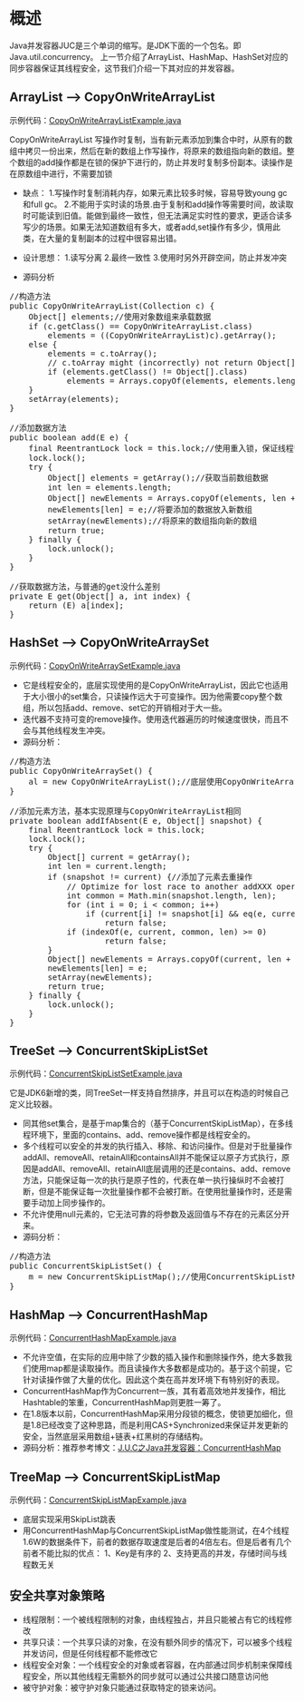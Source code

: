 # 概述
Java并发容器JUC是三个单词的缩写。是JDK下面的一个包名。即Java.util.concurrency。 上一节介绍了ArrayList、HashMap、HashSet对应的同步容器保证其线程安全，这节我们介绍一下其对应的并发容器。

## ArrayList –> CopyOnWriteArrayList

示例代码：[CopyOnWriteArrayListExample.java](../src/main/java/com/mmall/concurrency/example/concurrent/CopyOnWriteArrayListExample.java)

CopyOnWriteArrayList 写操作时复制，当有新元素添加到集合中时，从原有的数组中拷贝一份出来，然后在新的数组上作写操作，将原来的数组指向新的数组。整个数组的add操作都是在锁的保护下进行的，防止并发时复制多份副本。读操作是在原数组中进行，不需要加锁

- 缺点：
1.写操作时复制消耗内存，如果元素比较多时候，容易导致young gc 和full gc。
2.不能用于实时读的场景.由于复制和add操作等需要时间，故读取时可能读到旧值。能做到最终一致性，但无法满足实时性的要求，更适合读多写少的场景。如果无法知道数组有多大，或者add,set操作有多少，慎用此类，在大量的复制副本的过程中很容易出错。

- 设计思想： 
1.读写分离 
2.最终一致性 
3.使用时另外开辟空间，防止并发冲突

- 源码分析

<pre>
//构造方法
public CopyOnWriteArrayList(Collection<? extends E> c) {
    Object[] elements;//使用对象数组来承载数据
    if (c.getClass() == CopyOnWriteArrayList.class)
        elements = ((CopyOnWriteArrayList<?>)c).getArray();
    else {
        elements = c.toArray();
        // c.toArray might (incorrectly) not return Object[] (see 6260652)
        if (elements.getClass() != Object[].class)
            elements = Arrays.copyOf(elements, elements.length, Object[].class);
    }
    setArray(elements);
}

//添加数据方法
public boolean add(E e) {
    final ReentrantLock lock = this.lock;//使用重入锁，保证线程安全
    lock.lock();
    try {
        Object[] elements = getArray();//获取当前数组数据
        int len = elements.length;
        Object[] newElements = Arrays.copyOf(elements, len + 1);//复制当前数组并且扩容+1
        newElements[len] = e;//将要添加的数据放入新数组
        setArray(newElements);//将原来的数组指向新的数组
        return true;
    } finally {
        lock.unlock();
    }
}

//获取数据方法，与普通的get没什么差别
private E get(Object[] a, int index) {
    return (E) a[index];
}
</pre>


## HashSet –> CopyOnWriteArraySet

示例代码：[CopyOnWriteArraySetExample.java](../src/main/java/com/mmall/concurrency/example/concurrent/CopyOnWriteArraySetExample.java)

- 它是线程安全的，底层实现使用的是CopyOnWriteArrayList，因此它也适用于大小很小的set集合，只读操作远大于可变操作。因为他需要copy整个数组，所以包括add、remove、set它的开销相对于大一些。
- 迭代器不支持可变的remove操作。使用迭代器遍历的时候速度很快，而且不会与其他线程发生冲突。
- 源码分析：

<pre>
//构造方法
public CopyOnWriteArraySet() {
    al = new CopyOnWriteArrayList<E>();//底层使用CopyOnWriteArrayList
}

//添加元素方法，基本实现原理与CopyOnWriteArrayList相同
private boolean addIfAbsent(E e, Object[] snapshot) {
    final ReentrantLock lock = this.lock;
    lock.lock();
    try {
        Object[] current = getArray();
        int len = current.length;
        if (snapshot != current) {//添加了元素去重操作
            // Optimize for lost race to another addXXX operation
            int common = Math.min(snapshot.length, len);
            for (int i = 0; i < common; i++)
                if (current[i] != snapshot[i] && eq(e, current[i]))
                    return false;
            if (indexOf(e, current, common, len) >= 0)
                    return false;
        }
        Object[] newElements = Arrays.copyOf(current, len + 1);
        newElements[len] = e;
        setArray(newElements);
        return true;
    } finally {
        lock.unlock();
    }
}
</pre>

## TreeSet –> ConcurrentSkipListSet

示例代码：[ConcurrentSkipListSetExample.java](../src/main/java/com/mmall/concurrency/example/concurrent/ConcurrentSkipListSetExample.java)

它是JDK6新增的类，同TreeSet一样支持自然排序，并且可以在构造的时候自己定义比较器。

- 同其他set集合，是基于map集合的（基于ConcurrentSkipListMap），在多线程环境下，里面的contains、add、remove操作都是线程安全的。
- 多个线程可以安全的并发的执行插入、移除、和访问操作。但是对于批量操作addAll、removeAll、retainAll和containsAll并不能保证以原子方式执行，原因是addAll、removeAll、retainAll底层调用的还是contains、add、remove方法，只能保证每一次的执行是原子性的，代表在单一执行操纵时不会被打断，但是不能保证每一次批量操作都不会被打断。在使用批量操作时，还是需要手动加上同步操作的。
- 不允许使用null元素的，它无法可靠的将参数及返回值与不存在的元素区分开来。
- 源码分析：

<pre>
//构造方法
public ConcurrentSkipListSet() {
    m = new ConcurrentSkipListMap<E,Object>();//使用ConcurrentSkipListMap实现
}
</pre>

## HashMap –> ConcurrentHashMap

示例代码：[ConcurrentHashMapExample.java](../src/main/java/com/mmall/concurrency/example/concurrent/ConcurrentHashMapExample.java)

- 不允许空值，在实际的应用中除了少数的插入操作和删除操作外，绝大多数我们使用map都是读取操作。而且读操作大多数都是成功的。基于这个前提，它针对读操作做了大量的优化。因此这个类在高并发环境下有特别好的表现。
- ConcurrentHashMap作为Concurrent一族，其有着高效地并发操作，相比Hashtable的笨重，ConcurrentHashMap则更胜一筹了。
- 在1.8版本以前，ConcurrentHashMap采用分段锁的概念，使锁更加细化，但是1.8已经改变了这种思路，而是利用CAS+Synchronized来保证并发更新的安全，当然底层采用数组+链表+红黑树的存储结构。
- 源码分析：推荐参考博文：[J.U.C之Java并发容器：ConcurrentHashMap](https://blog.csdn.net/chenssy/article/details/73521950)

## TreeMap –> ConcurrentSkipListMap

示例代码：[ConcurrentSkipListMapExample.java](../src/main/java/com/mmall/concurrency/example/concurrent/ConcurrentSkipListMapExample.java)

- 底层实现采用SkipList跳表
- 用ConcurrentHashMap与ConcurrentSkipListMap做性能测试，在4个线程1.6W的数据条件下，前者的数据存取速度是后者的4倍左右。但是后者有几个前者不能比拟的优点： 
1、Key是有序的 
2、支持更高的并发，存储时间与线程数无关

## 安全共享对象策略

- 线程限制：一个被线程限制的对象，由线程独占，并且只能被占有它的线程修改
- 共享只读：一个共享只读的对象，在没有额外同步的情况下，可以被多个线程并发访问，但是任何线程都不能修改它
- 线程安全对象：一个线程安全的对象或者容器，在内部通过同步机制来保障线程安全，所以其他线程无需额外的同步就可以通过公共接口随意访问他
- 被守护对象：被守护对象只能通过获取特定的锁来访问。


